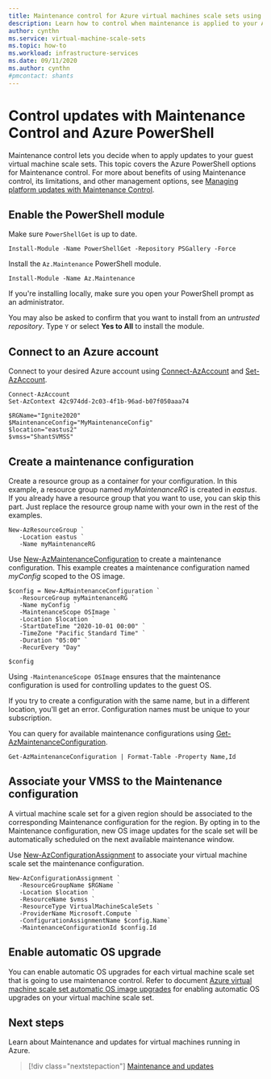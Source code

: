```yaml
---
title: Maintenance control for Azure virtual machines scale sets using PowerShell
description: Learn how to control when maintenance is applied to your Azure virtual machines scale sets using Maintenance control and PowerShell.
author: cynthn
ms.service: virtual-machine-scale-sets
ms.topic: how-to
ms.workload: infrastructure-services
ms.date: 09/11/2020
ms.author: cynthn
#pmcontact: shants
---
```


# Control updates with Maintenance Control and Azure PowerShell

Maintenance control lets you decide when to apply updates to your guest virtual machine scale sets. This topic covers the Azure PowerShell options for Maintenance control. For more about benefits of using Maintenance control, its limitations, and other management options, see [Managing platform updates with Maintenance Control](maintenance-control.md).

## Enable the PowerShell module

Make sure `PowerShellGet` is up to date.	

```azurepowershell-interactive	
Install-Module -Name PowerShellGet -Repository PSGallery -Force	
```	

Install the `Az.Maintenance` PowerShell module.   	

```azurepowershell-interactive	
Install-Module -Name Az.Maintenance
```	

If you're installing locally, make sure you open your PowerShell prompt as an administrator.

You may also be asked to confirm that you want to install from an *untrusted repository*. Type `Y` or select **Yes to All** to install the module.

## Connect to an Azure account

Connect to your desired Azure account using [Connect-AzAccount](https://docs.microsoft.com/powershell/module/az.accounts/connect-azaccount?view=azps-4.6.1) and [Set-AzAccount](https://docs.microsoft.com/powershell/module/az.accounts/set-azcontext?view=azps-4.6.1).

```azurepowershell-interactive
Connect-AzAccount
Set-AzContext 42c974dd-2c03-4f1b-96ad-b07f050aaa74

$RGName="Ignite2020"
$MaintenanceConfig="MyMaintenanceConfig"
$location="eastus2"
$vmss="ShantSVMSS"
```

## Create a maintenance configuration

Create a resource group as a container for your configuration. In this example, a resource group named *myMaintenanceRG* is created in *eastus*. If you already have a resource group that you want to use, you can skip this part. Just replace the resource group name with your own in the rest of the examples.

```azurepowershell-interactive
New-AzResourceGroup `
   -Location eastus `
   -Name myMaintenanceRG
```

Use [New-AzMaintenanceConfiguration](/powershell/module/az.maintenance/new-azmaintenanceconfiguration) to create a maintenance configuration. This example creates a maintenance configuration named *myConfig* scoped to the OS image. 

```azurepowershell-interactive
$config = New-AzMaintenanceConfiguration `
   -ResourceGroup myMaintenanceRG `
   -Name myConfig `
   -MaintenanceScope OSImage `
   -Location $location `
   -StartDateTime "2020-10-01 00:00" `
   -TimeZone "Pacific Standard Time" `
   -Duration "05:00" `
   -RecurEvery "Day"
```

```azurepowershell-interactive
$config
```

Using `-MaintenanceScope OSImage` ensures that the maintenance configuration is used for controlling updates to the guest OS.

If you try to create a configuration with the same name, but in a different location, you'll get an error. Configuration names must be unique to your subscription.

You can query for available maintenance configurations using [Get-AzMaintenanceConfiguration](/powershell/module/az.maintenance/get-azmaintenanceconfiguration).

```azurepowershell-interactive
Get-AzMaintenanceConfiguration | Format-Table -Property Name,Id
```

## Associate your VMSS to the Maintenance configuration

A virtual machine scale set for a given region should be associated to the corresponding Maintenance configuration for the region. By opting in to the Maintenance configuration, new OS image updates for the scale set will be automatically scheduled on the next available maintenance window.

Use [New-AzConfigurationAssignment](/powershell/module/az.maintenance/new-azconfigurationassignment) to associate your virtual machine scale set the maintenance configuration.

```azurepowershell-interactive
New-AzConfigurationAssignment `
   -ResourceGroupName $RGName `
   -Location $location `
   -ResourceName $vmss `
   -ResourceType VirtualMachineScaleSets `
   -ProviderName Microsoft.Compute `
   -ConfigurationAssignmentName $config.Name`
   -MaintenanceConfigurationId $config.Id
``` 

## Enable automatic OS upgrade

You can enable automatic OS upgrades for each virtual machine scale set that is going to use maintenance control. Refer to document [Azure virtual machine scale set automatic OS image upgrades](../virtual-machine-scale-sets/virtual-machine-scale-sets-automatic-upgrade.md) for enabling automatic OS upgrades on your virtual machine scale set. 


## Next steps

Learn about Maintenance and updates for virtual machines running in Azure.

> [!div class="nextstepaction"]
> [Maintenance and updates](maintenance-and-updates.md)